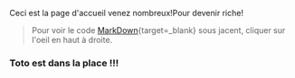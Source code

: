 Ceci est la page d'accueil venez nombreux!Pour devenir riche!

> Pour voir le code [MarkDown](https://fr.wikipedia.org/wiki/Markdown){target=_blank} sous jacent, cliquer sur l'oeil en haut à droite.

### Toto est dans la place !!!